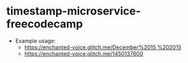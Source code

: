 # timestamp-microservice-freecodecamp

* Example usage:
  * https://enchanted-voice.glitch.me/December%2015,%202015
  * https://enchanted-voice.glitch.me/1450137600

